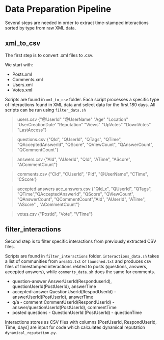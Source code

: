 # Data Preparation Pipeline

Several steps are needed in order to extract time-stamped interactions sorted by type from raw XML data.
## xml_to_csv

The first step is to convert .xml files to .csv.

We start with:
- Posts.xml
- Comments.xml
- Users.xml
- Votes.xml

Scripts are found in `xml_to_csv` folder. Each script processes a specific type of interactions found in XML data and select data for the first 180 days. 
All scripts can be run using `filter_data.sh`

> users.csv  {"@UserId" "@UserName" "Age" "Location" 'UserCreationDate' "Reputation" "Views" "UpVotes" "DownVotes" "LastAccess"}

> questions.csv   {"QId", "QUserId",  "QTags", "QTime", "QAcceptedAnswerId", "QScore", "QViewCount", "QAnswerCount", "QCommentCount"}

> answers.csv     {"AId", "AUserId",  "QId", "ATime", "AScore",  "ACommentCount"}

> comments.csv   {"CId", "CUserId",  "PId",  "@UserName", "CTime",  'CScore'}

> accepted answers acc_answers.csv {"QId_x", "QUserId", "QTags", "QTime","QAcceptedAnswerId", "QScore", "QViewCount", "QAnswerCount", "QCommentCount","AId", "AUserId", "ATime", "AScore" , "ACommentCount"}

> votes.csv {"PostId", 	"Vote",  "VTime"}

## filter_interactions

Second step is to filter specific interactions from previously extracted CSV files. 

Scripts are found in `filter_interactions` folder. `interactions_data.sh` takes a list of communities from `area51.txt` or `launched.txt` and produces csv files of timestamped interactions related to posts (questions, answers, accepted answers), while `comments_data.sh` does the same for comments.

- question-answer  AnswerUserId(ResponduserId), questionUserId(PostUserId), answerTime
- accepted-answer  QuestionUserId(RespodUserId) - answerUserId(PostUserId), answerTime
- q/a - comment    CommentUserId(RespondUserId) - answer/questionUserId(PostUserId), commentTime
- posted questions - QuestionUserId (PostUserId) - questionTime

Interactions stores as CSV files with columns [PostUserId, RespondUserId, Time, days] are input for code which calculates dynamical reputation `dynamical_reputation.py`.